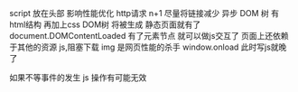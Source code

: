 script 放在头部 影响性能优化
http请求 n+1
尽量将链接减少
异步
DOM 树 有html结构 再加上css DOM树 将被生成
静态页面就有了document.DOMContentLoaded 有了元素节点 
就可以做js交互了
页面上还依赖于其他的资源 js,阻塞下载
img 是网页性能的杀手
window.onload 此时写js就晚了

如果不等事件的发生 js 操作有可能无效
